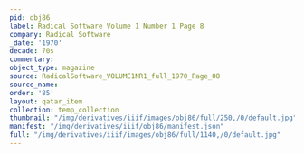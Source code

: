 ```yaml
---
pid: obj86
label: Radical Software Volume 1 Number 1 Page 8
company: Radical Software
_date: '1970'
decade: 70s
commentary:
object_type: magazine
source: RadicalSoftware_VOLUME1NR1_full_1970_Page_08
source_name:
order: '85'
layout: qatar_item
collection: temp_collection
thumbnail: "/img/derivatives/iiif/images/obj86/full/250,/0/default.jpg"
manifest: "/img/derivatives/iiif/obj86/manifest.json"
full: "/img/derivatives/iiif/images/obj86/full/1140,/0/default.jpg"
---
```

